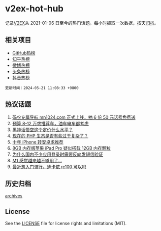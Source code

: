 # v2ex-hot-hub

 记录[V2EX](https://www.v2ex.com/)从 2021-01-06 日至今的热门话题。每小时抓取一次数据，按天[归档](archives)。
 
 ## 相关项目

- [GitHub热榜](https://github.com/lonnyzhang423/github-hot-hub)
- [知乎热榜](https://github.com/lonnyzhang423/zhihu-hot-hub)
- [微博热榜](https://github.com/lonnyzhang423/weibo-hot-hub)
- [头条热榜](https://github.com/lonnyzhang423/toutiao-hot-hub)
- [抖音热榜](https://github.com/lonnyzhang423/douyin-hot-hub)


 `更新时间：2024-05-21 11:08:33 +0800`

## 热议话题

1. [码农专属导航 mn1024.com 正式上线，抽 6 份 50 元话费免费送](https://www.v2ex.com/t/1042387)
1. [预算 8-12 万求推荐车，油车电车都考虑](https://www.v2ex.com/t/1042230)
1. [黑神话悟空这个定价什么水平？](https://www.v2ex.com/t/1042281)
1. [现在的 PHP 生态是否有些过于复杂了？](https://www.v2ex.com/t/1042291)
1. [十年 iPhone 转安卓求推荐](https://www.v2ex.com/t/1042381)
1. [8GB 内存版苹果 iPad Pro 疑似搭载 12GB 内存颗粒](https://www.v2ex.com/t/1042242)
1. [为什么国内不少应用登录时需要反向发短信验证](https://www.v2ex.com/t/1042395)
1. [M1 感觉越来越不够用了...](https://www.v2ex.com/t/1042407)
1. [最近想入门骑行，迪卡侬 rc100 可以吗](https://www.v2ex.com/t/1042311)

## 历史归档

[archives](archives)

## License

See the [LICENSE](LICENSE) file for license rights and limitations (MIT).
